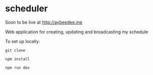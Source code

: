 # scheduler
Soon to be live at http://aybeedee.me

Web application for creating, updating and broadcasting my schedule 


To set up locally:

`git clone`

`npm install`

`npm run dev`
